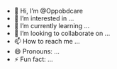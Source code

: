 - 👋 Hi, I’m @Oppobdcare
- 👀 I’m interested in ...
- 🌱 I’m currently learning ...
- 💞️ I’m looking to collaborate on ...
- 📫 How to reach me ...
- 😄 Pronouns: ...
- ⚡ Fun fact: ...

<!---
Oppobdcare/Oppobdcare is a ✨ special ✨ repository because its `README.md` (this file) appears on your GitHub profile.
You can click the Preview link to take a look at your changes.
--->

